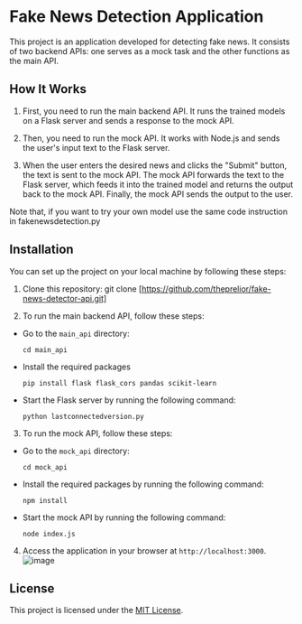 
# Fake News Detection Application

This project is an application developed for detecting fake news. It consists of two backend APIs: one serves as a mock task and the other functions as the main API.

## How It Works

1. First, you need to run the main backend API. It runs the trained models on a Flask server and sends a response to the mock API.

2. Then, you need to run the mock API. It works with Node.js and sends the user's input text to the Flask server.

3. When the user enters the desired news and clicks the "Submit" button, the text is sent to the mock API. The mock API forwards the text to the Flask server, which feeds it into the trained model and returns the output back to the mock API. Finally, the mock API sends the output to the user.

Note that, if you want to try your own model use the same code instruction in fakenewsdetection.py
## Installation

You can set up the project on your local machine by following these steps:

1. Clone this repository:
git clone [https://github.com/theprelior/fake-news-detector-api.git]


2. To run the main backend API, follow these steps:
- Go to the `main_api` directory:
  ```
  cd main_api
  ```
- Install the required packages 
  ```
  pip install flask flask_cors pandas scikit-learn
  ```
- Start the Flask server by running the following command:
  ```
  python lastconnectedversion.py
  ```

3. To run the mock API, follow these steps:
- Go to the `mock_api` directory:
  ```
  cd mock_api
  ```
- Install the required packages by running the following command:
  ```
  npm install
  ```
- Start the mock API by running the following command:
  ```
  node index.js
  ```

4. Access the application in your browser at `http://localhost:3000`.
![image](https://github.com/theprelior/fake-news-detector-api/assets/43340373/1c34d579-bcd0-4fc9-9334-7358cc506f1e)


## License

This project is licensed under the [MIT License](LICENSE).
